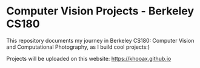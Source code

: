 # Computer Vision Projects - Berkeley CS180

This repository documents my journey in Berkeley CS180: Computer Vision and Computational Photography, as I build cool projects:)

Projects will be uploaded on this website: https://khooax.github.io 
